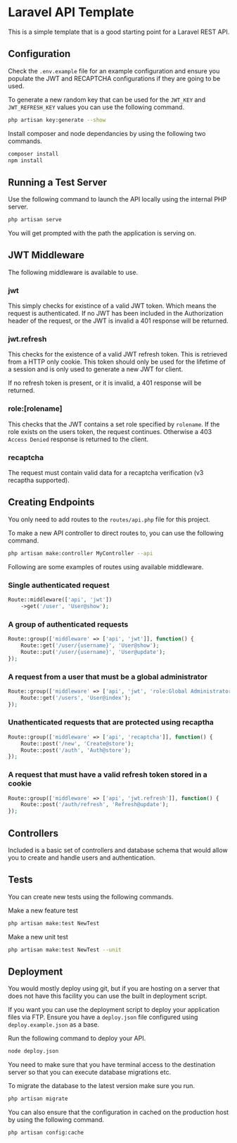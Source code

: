 # Laravel API Template

This is a simple template that is a good starting point for a Laravel REST API.

## Configuration

Check the `.env.example` file for an example configuration and ensure you populate the JWT and RECAPTCHA configurations if they are going to be used.

To generate a new random key that can be used for the `JWT_KEY` and `JWT_REFRESH_KEY` values you can use the following command.

```sh
php artisan key:generate --show
```

Install composer and node dependancies by using the following two commands.

```sh
composer install
npm install
```

## Running a Test Server

Use the following command to launch the API locally using the internal PHP server.

```sh
php artisan serve
```

You will get prompted with the path the application is serving on.

## JWT Middleware

The following middleware is available to use.

### jwt

This simply checks for existince of a valid JWT token. Which means the request is authenticated. If no JWT has been included in the Authorization header of the request, or the JWT is invalid a 401 response will be returned.

### jwt.refresh

This checks for the existence of a valid JWT refresh token. This is retrieved from a HTTP only cookie. This token should only be used for the lifetime of a session and is only used to generate a new JWT for client.

If no refresh token is present, or it is invalid, a 401 response will be returned.

### role:[rolename]

This checks that the JWT contains a set role specified by `rolename`. If the role exists on the users token, the request continues. Otherwise a 403 `Access Denied` response is returned to the client.

### recaptcha

The request must contain valid data for a recaptcha verification (v3 recaptha supported).

## Creating Endpoints

You only need to add routes to the `routes/api.php` file for this project.

To make a new API controller to direct routes to, you can use the following command.

```sh
php artisan make:controller MyController --api
```

Following are some examples of routes using available middleware.

### Single authenticated request

```php
Route::middleware(['api', 'jwt'])
    ->get('/user', 'User@show');
```

### A group of authenticated requests

```php
Route::group(['middleware' => ['api', 'jwt']], function() {
    Route::get('/user/{username}', 'User@show');
    Route::put('/user/{username}', 'User@update');
});
```

### A request from a user that must be a global administrator

```php
Route::group(['middleware' => ['api', 'jwt', 'role:Global Administrator']], function() {
    Route::get('/users', 'User@index');
});
```

### Unathenticated requests that are protected using recaptha

```php
Route::group(['middleware' => ['api', 'recaptcha']], function() {
    Route::post('/new', 'Create@store');
    Route::post('/auth', 'Auth@store');
});
```

### A request that must have a valid refresh token stored in a cookie

```php
Route::group(['middleware' => ['api', 'jwt.refresh']], function() {
    Route::post('/auth/refresh', 'Refresh@update');
});
```

## Controllers

Included is a basic set of controllers and database schema that would allow you to create and handle users and authentication.

## Tests

You can create new tests using the following commands.

Make a new feature test

```sh
php artisan make:test NewTest
```

Make a new unit test

```sh
php artisan make:test NewTest --unit
```

## Deployment

You would mostly deploy using git, but if you are hosting on a server that does not have this facility you can use the built in deployment script.

If you want you can use the deployment script to deploy your application files via FTP. Ensure you have a `deploy.json` file configured using `deploy.example.json` as a base.

Run the following command to deploy your API.

```sh
node deploy.json
```

You need to make sure that you have terminal access to the destination server so that you can execute database migrations etc.

To migrate the database to the latest version make sure you run.

```sh
php artisan migrate
```

You can also ensure that the configuration in cached on the production host by using the following command.

```sh
php artisan config:cache
```
